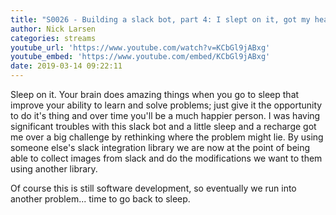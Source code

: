 ```yaml
---
title: "S0026 - Building a slack bot, part 4: I slept on it, got my head right, let's give it another go"
author: Nick Larsen
categories: streams
youtube_url: 'https://www.youtube.com/watch?v=KCbGl9jABxg'
youtube_embed: 'https://www.youtube.com/embed/KCbGl9jABxg'
date: 2019-03-14 09:22:11
---
```


Sleep on it.  Your brain does amazing things when you go to sleep that improve your ability to learn and solve problems; just give it the opportunity to do it's thing and over time you'll be a much happier person.  I was having significant troubles with this slack bot and a little sleep and a recharge got me over a big challenge by rethinking where the problem might lie.  By using someone else's slack integration library we are now at the point of being able to collect images from slack and do the modifications we want to them using another library.

Of course this is still software development, so eventually we run into another problem...  time to go back to sleep.